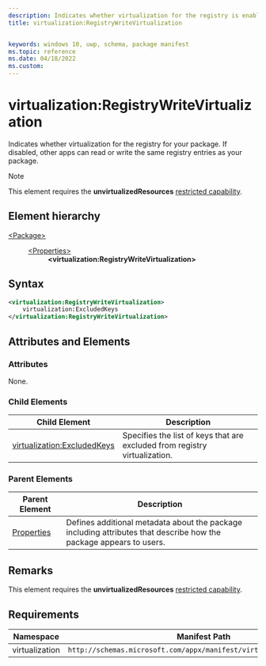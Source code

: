 ```yaml
---
description: Indicates whether virtualization for the registry is enabled for your package.
title: virtualization:RegistryWriteVirtualization


keywords: windows 10, uwp, schema, package manifest
ms.topic: reference
ms.date: 04/18/2022
ms.custom: 
---
```


# virtualization:RegistryWriteVirtualization

Indicates whether virtualization for the registry for your package. If disabled, other apps can read or write the same registry entries as your package. 

> [!NOTE]
> This element requires the  **unvirtualizedResources** [restricted capability](/windows/uwp/packaging/app-capability-declarations#restricted-capabilities).

## Element hierarchy

<dl>
<dt><a href="element-package.md">&lt;Package&gt;</a></dt>
<dd>
<dl>
<dt><a href="element-properties.md">&lt;Properties&gt;</a></dt>
<dd><b>&lt;virtualization:RegistryWriteVirtualization&gt;</b></dd>
</dl>
</dd>
</dl>

## Syntax

``` xml
<virtualization:RegistryWriteVirtualization>
    virtualization:ExcludedKeys
</virtualization:RegistryWriteVirtualization>
```

## Attributes and Elements


### Attributes

None.

### Child Elements

| Child Element | Description |
|---------------|-------------|
| [virtualization:ExcludedKeys](element-virtualization-excludedkeys.md) | Specifies the list of keys that are excluded from registry virtualization. |

### Parent Elements

| Parent Element | Description |
|---------------|-------------|
| [Properties](element-properties.md) | Defines additional metadata about the package including attributes that describe how the package appears to users.  |

## Remarks

This element requires the **unvirtualizedResources** [restricted capability](/windows/uwp/packaging/app-capability-declarations#restricted-capabilities).

## Requirements

| Namespace | Manifest Path | 
|---------------|-------------------------------------------------------------|
| virtualization | `http://schemas.microsoft.com/appx/manifest/virtualization/windows10` |

 

 

